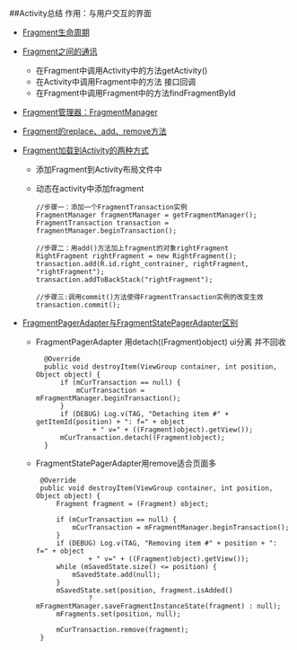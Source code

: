 ##Activity总结
    作用：与用户交互的界面
*   [Fragment生命周期](https://maxiaobu1999.github.io/html5/heima/README.html)
*   [Fragment之间的通讯](https://maxiaobu1999.github.io/html5/heima/README.html)
    * 在Fragment中调用Activity中的方法getActivity()
    * 在Activity中调用Fragment中的方法 接口回调
    * 在Fragment中调用Fragment中的方法findFragmentById
*   [Fragment管理器：FragmentManager](https://maxiaobu1999.github.io/html5/heima/README.html)
*   [Fragment的replace、add、remove方法](https://maxiaobu1999.github.io/html5/heima/README.html)
*   [Fragment加载到Activity的两种方式](https://maxiaobu1999.github.io/html5/heima/README.html)
    * 添加Fragment到Activity布局文件中
    * 动态在activity中添加fragment
    
          //步骤一：添加一个FragmentTransaction实例
          FragmentManager fragmentManager = getFragmentManager();
          FragmentTransaction transaction = fragmentManager.beginTransaction();
  
          //步骤二：用add()方法加上fragment的对象rightFragment
          RightFragment rightFragment = new RightFragment();
          transaction.add(R.id.right_contrainer, rightFragment, "rightFragment");
          transaction.addToBackStack("rightFragment");
  
          //步骤三:调用commit()方法使得FragmentTransaction实例的改变生效
          transaction.commit();
                
*   [FragmentPagerAdapter与FragmentStatePagerAdapter区别](https://maxiaobu1999.github.io/html5/heima/README.html)

    * FragmentPagerAdapter 用detach((Fragment)object) ui分离 并不回收
    
            @Override
            public void destroyItem(ViewGroup container, int position, Object object) {
                if (mCurTransaction == null) {
                    mCurTransaction = mFragmentManager.beginTransaction();
                }
                if (DEBUG) Log.v(TAG, "Detaching item #" + getItemId(position) + ": f=" + object
                        + " v=" + ((Fragment)object).getView());
                mCurTransaction.detach((Fragment)object);
            }
     
    * FragmentStatePagerAdapter用remove适合页面多
   
           @Override
           public void destroyItem(ViewGroup container, int position, Object object) {
               Fragment fragment = (Fragment) object;
      
               if (mCurTransaction == null) {
                   mCurTransaction = mFragmentManager.beginTransaction();
               }
               if (DEBUG) Log.v(TAG, "Removing item #" + position + ": f=" + object
                       + " v=" + ((Fragment)object).getView());
               while (mSavedState.size() <= position) {
                   mSavedState.add(null);
               }
               mSavedState.set(position, fragment.isAdded()
                       ? mFragmentManager.saveFragmentInstanceState(fragment) : null);
               mFragments.set(position, null);
      
               mCurTransaction.remove(fragment);
           }

